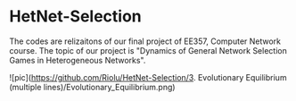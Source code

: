 # HetNet-Selection

The codes are relizaitons of our final project of EE357, Computer Network course. The topic of our project is "Dynamics of General Network Selection Games in Heterogeneous Networks".

![pic](https://github.com/Riolu/HetNet-Selection/3. Evolutionary Equilibrium (multiple lines)/Evolutionary_Equilibrium.png)  



